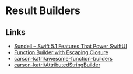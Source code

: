 # Result Builders

## Links

- [Sundell – Swift 5.1 Features That Power SwiftUI](https://www.swiftbysundell.com/articles/the-swift-51-features-that-power-swiftuis-api/)
- [Function Builder with Escaping Closure](https://gist.github.com/AlexeyDemedetskiy/f28171d4f2aac622c5d9b3d07000b117)
- [carson-katri/awesome-function-builders](https://github.com/carson-katri/awesome-function-builders
)
- [carson-katri/AttributedStringBuilder](https://github.com/carson-katri/AttributedStringBuilder/blob/master/Sources/AttributedStringBuilder/AttributedStringBuilder.swift)
